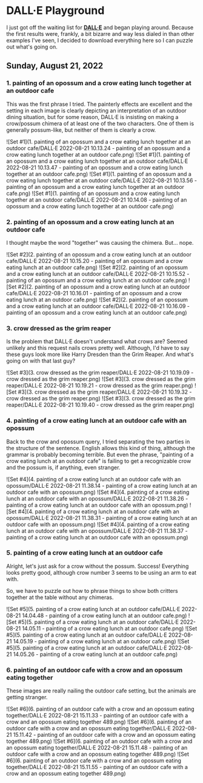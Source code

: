 # DALL·E Playground

I just got off the waiting list for **[DALL·E](https://labs.openai.com/)** and began playing around. Because the first results were, frankly, a bit bizarre and way less dialed in than other examples I've seen, I decided to download everything here so I can puzzle out what's going on.

## Sunday, August 21, 2022

### 1. painting of an opossum and a crow eating lunch together at an outdoor cafe

This was the first phrase I tried. The painterly effects are excellent and the setting in each image is clearly depicting an interpretation of an outdoor dining situation, but for some reason, DALL·E is insisting on making a crow/possum chimera of at least one of the two characters. One of them is generally possum-like, but neither of them is clearly a crow. 

![Set #1](1. painting of an opossum and a crow eating lunch together at an outdoor cafe/DALL·E 2022-08-21 10.13.24 - painting of an opossum and a crow eating lunch together at an outdoor cafe.png)
![Set #1](1. painting of an opossum and a crow eating lunch together at an outdoor cafe/DALL·E 2022-08-21 10.13.47 - painting of an opossum and a crow eating lunch together at an outdoor cafe.png)
![Set #1](1. painting of an opossum and a crow eating lunch together at an outdoor cafe/DALL·E 2022-08-21 10.13.56 - painting of an opossum and a crow eating lunch together at an outdoor cafe.png)
![Set #1](1. painting of an opossum and a crow eating lunch together at an outdoor cafe/DALL·E 2022-08-21 10.14.08 - painting of an opossum and a crow eating lunch together at an outdoor cafe.png)

### 2. painting of an opossum and a crow eating lunch at an outdoor cafe

I thought maybe the word "together" was causing the chimera. But... nope.

![Set #2](2. painting of an opossum and a crow eating lunch at an outdoor cafe/DALL·E 2022-08-21 10.15.20 - painting of an opossum and a crow eating lunch at an outdoor cafe.png)
![Set #2](2. painting of an opossum and a crow eating lunch at an outdoor cafe/DALL·E 2022-08-21 10.15.52 - painting of an opossum and a crow eating lunch at an outdoor cafe.png)
![Set #2](2. painting of an opossum and a crow eating lunch at an outdoor cafe/DALL·E 2022-08-21 10.16.01 - painting of an opossum and a crow eating lunch at an outdoor cafe.png)
![Set #2](2. painting of an opossum and a crow eating lunch at an outdoor cafe/DALL·E 2022-08-21 10.16.09 - painting of an opossum and a crow eating lunch at an outdoor cafe.png)

### 3. crow dressed as the grim reaper

Is the problem that DALL·E doesn't understand what crows are? Seemed unlikely and this request nails crows pretty well. Although, I'd have to say these guys look more like Harry Dresden than the Grim Reaper. And what's going on with that last guy?

![Set #3](3. crow dressed as the grim reaper/DALL·E 2022-08-21 10.19.09 - crow dressed as the grim reaper.png)
![Set #3](3. crow dressed as the grim reaper/DALL·E 2022-08-21 10.19.21 - crow dressed as the grim reaper.png)
![Set #3](3. crow dressed as the grim reaper/DALL·E 2022-08-21 10.19.32 - crow dressed as the grim reaper.png)
![Set #3](3. crow dressed as the grim reaper/DALL·E 2022-08-21 10.19.40 - crow dressed as the grim reaper.png)

### 4. painting of a crow eating lunch at an outdoor cafe with an opossum

Back to the crow and opossum query, I tried separating the two parties in the structure of the sentence. English allows this kind of thing, although the grammar is probably becoming terrible. But even the phrase, "painting of a crow eating lunch at an outdoor cafe" is failing to get a recognizable crow and the possum is, if anything, even stranger.

![Set #4](4. painting of a crow eating lunch at an outdoor cafe with an opossum/DALL·E 2022-08-21 11.38.14 - painting of a crow eating lunch at an outdoor cafe with an opossum.png)
![Set #4](4. painting of a crow eating lunch at an outdoor cafe with an opossum/DALL·E 2022-08-21 11.38.26 - painting of a crow eating lunch at an outdoor cafe with an opossum.png)
![Set #4](4. painting of a crow eating lunch at an outdoor cafe with an opossum/DALL·E 2022-08-21 11.38.31 - painting of a crow eating lunch at an outdoor cafe with an opossum.png)
![Set #4](4. painting of a crow eating lunch at an outdoor cafe with an opossum/DALL·E 2022-08-21 11.38.37 - painting of a crow eating lunch at an outdoor cafe with an opossum.png)

### 5. painting of a crow eating lunch at an outdoor cafe

Alright, let's just ask for a crow without the possum. Success! Everything looks pretty good, although crow number 3 seems to be using an arm to eat with.

So, we have to puzzle out how to phrase things to show both critters together at the table without any chimeras.

![Set #5](5. painting of a crow eating lunch at an outdoor cafe/DALL·E 2022-08-21 14.04.48 - painting of a crow eating lunch at an outdoor cafe.png)
![Set #5](5. painting of a crow eating lunch at an outdoor cafe/DALL·E 2022-08-21 14.05.11 - painting of a crow eating lunch at an outdoor cafe.png)
![Set #5](5. painting of a crow eating lunch at an outdoor cafe/DALL·E 2022-08-21 14.05.19 - painting of a crow eating lunch at an outdoor cafe.png)
![Set #5](5. painting of a crow eating lunch at an outdoor cafe/DALL·E 2022-08-21 14.05.26 - painting of a crow eating lunch at an outdoor cafe.png)

### 6. painting of an outdoor cafe with a crow and an opossum eating together

These images are really nailing the outdoor cafe setting, but the animals are getting stranger.

![Set #6](6. painting of an outdoor cafe with a crow and an opossum eating together/DALL·E 2022-08-21 15.11.33 - painting of an outdoor cafe with a crow and an opossum eating together 489.png)
![Set #6](6. painting of an outdoor cafe with a crow and an opossum eating together/DALL·E 2022-08-21 15.11.42 - painting of an outdoor cafe with a crow and an opossum eating together 489.png)
![Set #6](6. painting of an outdoor cafe with a crow and an opossum eating together/DALL·E 2022-08-21 15.11.48 - painting of an outdoor cafe with a crow and an opossum eating together 489.png)
![Set #6](6. painting of an outdoor cafe with a crow and an opossum eating together/DALL·E 2022-08-21 15.11.55 - painting of an outdoor cafe with a crow and an opossum eating together 489.png)
